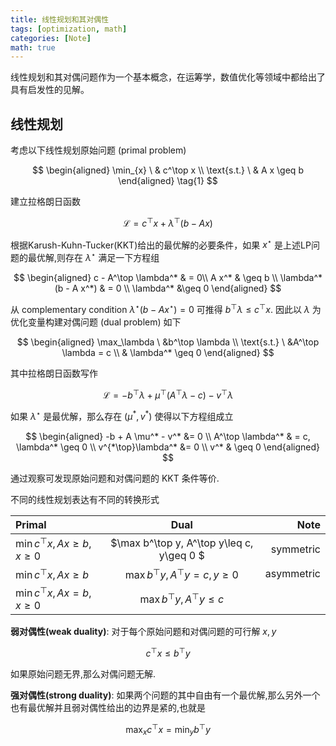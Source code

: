 ```yaml
---
title: 线性规划和其对偶性
tags: [optimization, math]
categories: [Note]
math: true
---
```


线性规划和其对偶问题作为一个基本概念，在运筹学，数值优化等领域中都给出了具有启发性的见解。

<!--more-->

## 线性规划

考虑以下线性规划原始问题 (primal problem)

$$
\begin{aligned}
    \min_{x} \ & c^\top x \\
    \text{s.t.} \ & A x \geq b
\end{aligned} \tag{1}
$$

建立拉格朗日函数

$$
\mathcal{L}=c^\top x + \lambda^\top (b - A x)
$$

根据Karush-Kuhn-Tucker(KKT)给出的最优解的必要条件，如果 $x^\star$ 是上述LP问题的最优解,则存在 $\lambda^\star$ 满足一下方程组

$$
\begin{aligned}
    c - A^\top \lambda^* & = 0\\
    A x^* & \geq b \\
    \lambda^*(b - A x^*) & = 0 \\
    \lambda^* &\geq 0
\end{aligned}
$$

从 complementary condition $\lambda^\star(b-Ax^\star)=0$ 可推得 $b^\top \lambda \leq c^\top x$. 因此以 $\lambda$ 为优化变量构建对偶问题 (dual problem) 如下

$$
\begin{aligned}
    \max_\lambda \ &b^\top \lambda \\
    \text{s.t.} \ &A^\top \lambda = c \\
    & \lambda^* \geq 0
\end{aligned}
$$

其中拉格朗日函数写作

$$
\mathcal{L} = -b^\top \lambda + \mu^\top (A^\top \lambda - c) - v^\top \lambda
$$

如果 $\lambda^\star$ 是最优解，那么存在 $(\mu^*,v^*)$ 使得以下方程组成立

$$
\begin{aligned}
    -b + A \mu^* - v^* &= 0 \\
    A^\top \lambda^* & = c, \lambda^* \geq 0 \\
    v^{*\top}\lambda^* &= 0 \\
    v^* & \geq 0
\end{aligned}
$$

通过观察可发现原始问题和对偶问题的 KKT 条件等价.

不同的线性规划表达有不同的转换形式

| Primal              | Dual | Note |
| :---------------- | :------: | ----: |
| $\min c^\top x, Ax\geq b, x\geq 0$       |   $\max b^\top y, A^\top y\leq c, y\geq 0 $   | symmetric |
| $\min c^\top x, Ax\geq b$         |   $\max b^\top y, A^\top y = c, y\geq 0$   | asymmetric |
| $\min c^\top x, Ax=b,x\geq 0$ | $\max b^\top y, A^\top y\leq c$

**弱对偶性(weak duality)**:
对于每个原始问题和对偶问题的可行解 $x,y$

$$
c^\top x \leq b^\top y
$$

如果原始问题无界,那么对偶问题无解.

**强对偶性(strong duality)**:
如果两个问题的其中自由有一个最优解,那么另外一个也有最优解并且弱对偶性给出的边界是紧的,也就是

$$
\max_x c^\top x = \min_y b^\top y
$$
